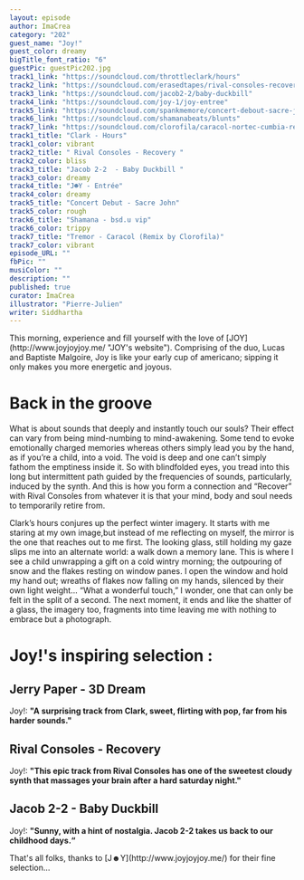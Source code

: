 ```yaml
---
layout: episode
author: ImaCrea
category: "202"
guest_name: "Joy!"
guest_color: dreamy
bigTitle_font_ratio: "6"
guestPic: guestPic202.jpg
track1_link: "https://soundcloud.com/throttleclark/hours"
track2_link: "https://soundcloud.com/erasedtapes/rival-consoles-recovery"
track3_link: "https://soundcloud.com/jacob2-2/baby-duckbill"
track4_link: "https://soundcloud.com/joy-1/joy-entree"
track5_link: "https://soundcloud.com/spankmemore/concert-debout-sacre-john"
track6_link: "https://soundcloud.com/shamanabeats/blunts"
track7_link: "https://soundcloud.com/clorofila/caracol-nortec-cumbia-remix-by"
track1_title: "Clark - Hours"
track1_color: vibrant
track2_title: " Rival Consoles - Recovery "
track2_color: bliss
track3_title: "Jacob 2-2  - Baby Duckbill "
track3_color: dreamy
track4_title: "J☻Y - Entrée"
track4_color: dreamy
track5_title: "Concert Debut - Sacre John"
track5_color: rough
track6_title: "Shamana - bsd.u vip"
track6_color: trippy
track7_title: "Tremor - Caracol (Remix by Clorofila)"
track7_color: vibrant
episode_URL: ""
fbPic: ""
musiColor: ""
description: ""
published: true
curator: ImaCrea
illustrator: "Pierre-Julien"
writer: Siddhartha
---
```


<p id="introduction">This morning, experience and fill yourself with the love of [JOY](http://www.joyjoyjoy.me/ "JOY's website"). Comprising of the duo, Lucas and Baptiste Malgoire, Joy is like your early cup of americano; sipping it only makes you more energetic and joyous. 
</p>

# Back in the groove

What is about sounds that deeply and instantly touch our souls? Their effect can vary from being mind-numbing to mind-awakening. Some tend to evoke emotionally charged memories whereas others simply lead you by the hand, as if you’re a child, into a void. The void is deep and one can’t simply fathom the emptiness inside it. So with blindfolded eyes, you tread into this long but intermittent path guided by the frequencies of sounds, particularly, induced by the synth.  And this is how you form a connection and “Recover” with Rival Consoles from whatever it is that your mind, body and soul needs to temporarily retire from. 

Clark’s hours conjures up the perfect winter imagery. It starts with me staring at my own image,but instead of me reflecting on myself, the mirror is the one that reaches out to me first. The looking glass, still holding my gaze slips me into an alternate world: a walk down a memory lane. This is where I see a child unwrapping a gift on a cold wintry morning; the outpouring of snow and the flakes resting on window panes. I open the window and hold my hand out; wreaths of flakes now falling on my hands, silenced by their own light weight... “What a wonderful touch,” I wonder, one that can only be felt in the split of a second. The next moment, it ends and like the shatter of a glass, the imagery too, fragments into time leaving me with nothing to embrace but a photograph. 


# Joy!'s inspiring selection :
 
## Jerry Paper - 3D Dream
Joy!: **"**A surprising track from Clark, sweet, flirting with pop, far from his harder sounds.**"**

## Rival Consoles - Recovery
Joy!: **"**This epic track from Rival Consoles has one of the sweetest cloudy synth that massages your brain after a hard saturday night.**"**

## Jacob 2-2 - Baby Duckbill
Joy!: **"**Sunny, with a hint of nostalgia. Jacob 2-2 takes us back to our childhood days.**“**
 
<p id="outroduction">
That's all folks, thanks to [J☻Y](http://www.joyjoyjoy.me/) for their fine selection...</p>
